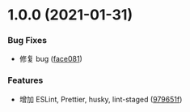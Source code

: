 # 1.0.0 (2021-01-31)


### Bug Fixes

* 修复 bug ([face081](https://github.com/toFrankie/Some-JavaScript-File/commit/face08131c673bd5763ce639b87399a0b7de70ee))


### Features

* 增加 ESLint, Prettier, husky, lint-staged ([979651f](https://github.com/toFrankie/Some-JavaScript-File/commit/979651f61c85de6a0a8a37bf8845483d21e81aa6))



